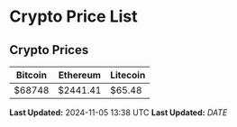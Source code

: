 # Crypto Price List

## Crypto Prices
| Bitcoin | Ethereum | Litecoin |
| ------- | -------- | -------- |
| $68748 | $2441.41 | $65.48 |
**Last Updated:** 2024-11-05 13:38 UTC
**Last Updated:** $DATE$
